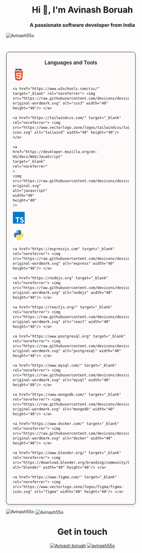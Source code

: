 <h1 align="center">Hi 👋, I'm Avinash Boruah</h1>
<h3 align="center">A passionate software developer from India</h3>

<p align="left">
  <img
    src="https://komarev.com/ghpvc/?username=Avinash55o&label=Profile%20views&color=0e75b6&style=flat"
    alt="Avinash55o"
  />
</p>

<p>
  <img src="" alt="" />
</p>


<div style="display: flex;gap:240px;">
  <div
align="left"
    style="
      border: 2px solid gray;
        border-radius: 10px; 
        background-color: snow;
        padding: 20px;
        padding-top: 0px; 
        margin: 0;
        max-width: 24rem;
        min-height: 14rem;
        box-shadow: 0 4px 8px rgba(0, 0, 0, 0.1);
    "
  >
    <h3 style="font-size: 1.2em; margin-bottom: 10px; color: #333;text-align: center;">
     Languages and Tools
    </h3>
    <a href="https://www.w3.org/html/" target="_blank" rel="noreferrer"> <img src="https://raw.githubusercontent.com/devicons/devicon/master/icons/html5/html5-original-wordmark.svg" alt="html5" width="40" height="40"/> </a>

    <a href="https://www.w3schools.com/css/" target="_blank" rel="noreferrer"> <img src="https://raw.githubusercontent.com/devicons/devicon/master/icons/css3/css3-original-wordmark.svg" alt="css3" width="40" height="40"/> </a>

    <a href="https://tailwindcss.com/" target="_blank" rel="noreferrer"> <img src="https://www.vectorlogo.zone/logos/tailwindcss/tailwindcss-icon.svg" alt="tailwind" width="40" height="40"/> </a>

    <a
    href="https://developer.mozilla.org/en-US/docs/Web/JavaScript"
    target="_blank"
    rel="noreferrer"
    >
    <img
    src="https://raw.githubusercontent.com/devicons/devicon/master/icons/javascript/javascript-original.svg"
    alt="javascript"
    width="40"
    height="40"
    />
   </a>
   <a href="https://www.typescriptlang.org/" target="_blank" rel="noreferrer"> <img src="https://raw.githubusercontent.com/devicons/devicon/master/icons/typescript/typescript-original.svg" alt="typescript" width="40" height="40"/> </a>

   <a href="https://www.python.org" target="_blank" rel="noreferrer"> <img src="https://raw.githubusercontent.com/devicons/devicon/master/icons/python/python-original.svg" alt="python" width="40" height="40"> </a>
     
    <a href="https://expressjs.com" target="_blank" rel="noreferrer"> <img src="https://raw.githubusercontent.com/devicons/devicon/master/icons/express/express-original-wordmark.svg" alt="express" width="40" height="40"/> </a>

    <a href="https://nodejs.org" target="_blank" rel="noreferrer"> <img src="https://raw.githubusercontent.com/devicons/devicon/master/icons/nodejs/nodejs-original-wordmark.svg" alt="nodejs" width="40" height="40"/> </a>

    <a href="https://reactjs.org/" target="_blank" rel="noreferrer"> <img src="https://raw.githubusercontent.com/devicons/devicon/master/icons/react/react-original-wordmark.svg" alt="react" width="40" height="40"/> </a> 

    <a href="https://www.postgresql.org" target="_blank" rel="noreferrer"> <img src="https://raw.githubusercontent.com/devicons/devicon/master/icons/postgresql/postgresql-original-wordmark.svg" alt="postgresql" width="40" height="40"/> </a>

    <a href="https://www.mysql.com/" target="_blank" rel="noreferrer"> <img src="https://raw.githubusercontent.com/devicons/devicon/master/icons/mysql/mysql-original-wordmark.svg" alt="mysql" width="40" height="40"/> </a> 

    <a href="https://www.mongodb.com/" target="_blank" rel="noreferrer"> <img src="https://raw.githubusercontent.com/devicons/devicon/master/icons/mongodb/mongodb-original-wordmark.svg" alt="mongodb" width="40" height="40"/> </a>

    <a href="https://www.docker.com/" target="_blank" rel="noreferrer"> <img src="https://raw.githubusercontent.com/devicons/devicon/master/icons/docker/docker-original-wordmark.svg" alt="docker" width="40" height="40"/> </a>

    <a href="https://www.blender.org/" target="_blank" rel="noreferrer"> <img src="https://download.blender.org/branding/community/blender_community_badge_white.svg" alt="blender" width="40" height="40"/> </a> 

    <a href="https://www.figma.com/" target="_blank" rel="noreferrer"> <img src="https://www.vectorlogo.zone/logos/figma/figma-icon.svg" alt="figma" width="40" height="40"/> </a>
  </div>

  <div align="right">
    <img src="Coding-bro.svg" alt="img" height="300">
  </div>
</div>



<p>
  <img
    align="left"
    src="https://github-readme-stats.vercel.app/api/top-langs?username=Avinash55o&show_icons=true&locale=en&layout=compact"
    alt="Avinash55o"
  />
</p>

<p>
  &nbsp;<img
    align="center"
    src="https://github-readme-stats.vercel.app/api?username=Avinash55o&show_icons=true&locale=en"
    alt="Avinash55o"
  />
</p>

<h1 align="center">Get in touch</h1>
<p align="center">
  <a href="https://linkedin.com/in/avinash-boruah-7a4380250" target="blank"
    ><img
      align="center"
      src="https://raw.githubusercontent.com/rahuldkjain/github-profile-readme-generator/master/src/images/icons/Social/linked-in-alt.svg"
      alt="Avinash boruah"
      height="30"
      width="40"
  /></a>
  <a href="https://instagram.com/avinash55o" target="blank"
    ><img
      align="center"
      src="https://raw.githubusercontent.com/rahuldkjain/github-profile-readme-generator/master/src/images/icons/Social/instagram.svg"
      alt="avinash55o"
      height="30"
      width="40"
  /></a>
</p>
